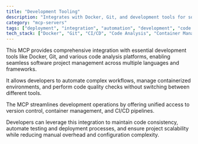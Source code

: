 ```yaml
---
title: "Development Tooling"
description: "Integrates with Docker, Git, and development tools for software project management, code analysis, and automated workflows."
category: "mcp-servers"
tags: ["deployment", "integration", "automation", "development", "code quality"]
tech_stack: ["Docker", "Git", "CI/CD", "Code Analysis", "Container Management"]
---
```


This MCP provides comprehensive integration with essential development tools like Docker, Git, and various code analysis platforms, enabling seamless software project management across multiple languages and frameworks. 

It allows developers to automate complex workflows, manage containerized environments, and perform code quality checks without switching between different tools.

The MCP streamlines development operations by offering unified access to version control, container management, and CI/CD pipelines. 

Developers can leverage this integration to maintain code consistency, automate testing and deployment processes, and ensure project scalability while reducing manual overhead and configuration complexity.